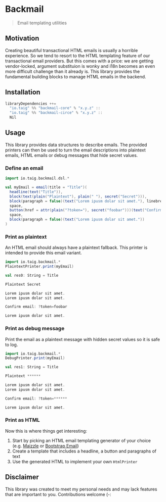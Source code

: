 # Backmail

> Email templating utilities

## Motivation

Creating beautiful transactional HTML emails is usually a horrible experience. So we tend to resort to the HTML templating feature of our transactional email providers. But this comes with a price: we are getting vendor-locked, argument substituion is wonky and i18n becomes an even more difficult challenge than it already is. This library provides the fundamental building blocks to manage HTML emails in the backend.

## Installation

```sbt
libraryDependencies ++=
  "io.taig" %% "backmail-core" % "x.y.z" ::
  "io.taig" %% "backmail-circe" % "x.y.z" ::
  Nil
```

## Usage

This library provides data structures to describe emails. The provided printers can then be used to turn the email descriptions into plaintext emails, HTML emails or debug messages that hide secret values.

### Define an email

```scala
import io.taig.backmail.dsl.*

val myEmail = email(title = "Title")(
  headline(text("Title")),
  block(text(plain("Plaintext"), plain(" "), secret("Secret"))),
  block(paragraph = false)(text("Lorem ipusm dolar sit amet."), linebreak, text("Lorem ipusm dolar sit amet.")),
  space,
  button(href = attr(plain("?token="), secret("foobar")))(text("Confirm email")),
  space,
  block(paragraph = false)(text("Lorem ipusm dolar sit amet."))
)
```

### Print as plaintext

An HTML email should always have a plaintext fallback. This printer is intended to provide this email variant.

```scala
import io.taig.backmail.*
PlaintextPrinter.print(myEmail)

val res0: String = Title

Plaintext Secret

Lorem ipusm dolar sit amet.
Lorem ipusm dolar sit amet.

Confirm email: ?token=foobar

Lorem ipusm dolar sit amet.
```

### Print as debug message

Print the email as a plaintext message with hidden secret values so it is safe to log.

```scala
import io.taig.backmail.*
DebugPrinter.print(myEmail)

val res1: String = Title

Plaintext ******

Lorem ipusm dolar sit amet.
Lorem ipusm dolar sit amet.

Confirm email: ?token=******

Lorem ipusm dolar sit amet.
```

### Print as HTML

Now this is where things get interesting:

1. Start by picking an HTML email templating generator of your choice (e.g. [Maizzle](https://maizzle.com) or [Bootstrap Email](https://bootstrapemail.com))
2. Create a template that includes a headline, a button and paragraphs of text
3. Use the generated HTML to implement your own `HtmlPrinter`

## Disclaimer

This library was created to meet my personal needs and may lack features that are important to you. Contributions welcome (-:

